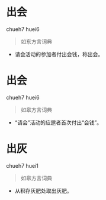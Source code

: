 # 出会
chueh7 huei6
> 如东方言词典
- 请会活动的参加者付出会钱，称出会。

# 出会
chueh7 huei6
> 如皋方言词典
- “请会”活动的应邀者首次付出“会钱”。

# 出灰
chueh7 huei1
> 如皋方言词典
- 从积存灰肥处取出灰肥。
